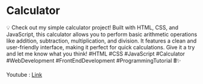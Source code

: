 # Calculator
💡 Check out my simple calculator project! Built with HTML, CSS, and JavaScript, this calculator allows you to perform basic arithmetic operations like addition, subtraction, multiplication, and division. It features a clean and user-friendly interface, making it perfect for quick calculations. Give it a try and let me know what you think! #HTML #CSS #JavaScript #Calculator #WebDevelopment #FrontEndDevelopment #ProgrammingTutorial 🖩✨

Youtube : <a href ="https://youtu.be/ApndGigmwDE?si=965rtLiGGUSC3lMi">Link</a><br>
